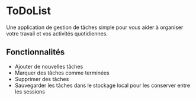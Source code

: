 # ToDoList

Une application de gestion de tâches simple pour vous aider à organiser votre travail et vos activités quotidiennes.

## Fonctionnalités

- Ajouter de nouvelles tâches
- Marquer des tâches comme terminées
- Supprimer des tâches
- Sauvegarder les tâches dans le stockage local pour les conserver entre les sessions
